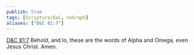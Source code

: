 ```yaml
---
publish: true
tags: [Scripture/DaC, noGraph]
aliases: ["D&C 81:7"]
---
```

[D&C 81:7](https://churchofjesuschrist.org/study/scriptures/dc-testament/dc/81?lang=eng&id=p7#p7) Behold, and lo, these are the words of Alpha and Omega, even Jesus Christ. Amen.





